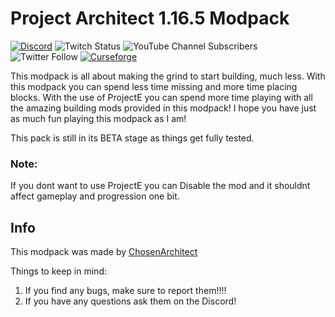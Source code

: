 # Project Architect 1.16.5 Modpack
[![Discord](https://img.shields.io/discord/262030232683413504?color=5865F2&label=Discord&logo=Discord&logoColor=5865F2&style=for-the-badge)](https://discord.gg/ChosenArchitect)     ![Twitch Status](https://img.shields.io/twitch/status/ChosenArchitect?color=A970FF&logo=Twitch&style=for-the-badge)     ![YouTube Channel Subscribers](https://img.shields.io/youtube/channel/subscribers/UClmdJ2bwqHjZONP9rIK7geA?color=FF0000&logo=Youtube&logoColor=FF0000&style=for-the-badge)     ![Twitter Follow](https://img.shields.io/twitter/follow/ChosenArchitect?color=1DA1F2&label=Twitter&logo=Twitter&style=for-the-badge)    [![Curseforge][curseImg]][curseLink]

 
This modpack is all about making the grind to start building, much less. With this modpack you can spend less time missing and more time placing blocks. With the use of ProjectE you can spend more time playing with all the amazing building mods provided in this modpack! I hope you have just as much fun playing this modpack as I am!

This pack is still in its BETA stage as things get fully tested.

### Note:
If you dont want to use ProjectE you can Disable the mod and it shouldnt affect gameplay and progression one bit.

## Info
This modpack was made by [ChosenArchitect](https://www.youtube.com/ChosenArchitect)  

Things to keep in mind:

1. If you find any bugs, make sure to report them!!!!
2. If you have any questions ask them on the Discord!

[curseImg]: https://cf.way2muchnoise.eu/project-architect.svg?badge_style=for_the_badge
[curseLink]: https://www.curseforge.com/minecraft/modpacks/project-architect
